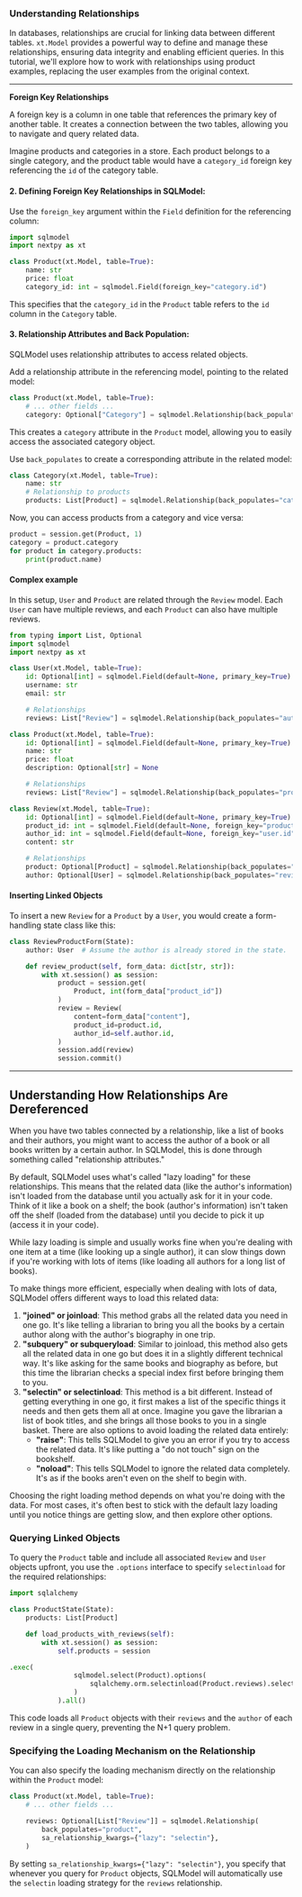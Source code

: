### Understanding Relationships

In databases, relationships are crucial for linking data between different tables. `xt.Model` provides a powerful way to define and manage these relationships, ensuring data integrity and enabling efficient queries. In this tutorial, we'll explore how to work with relationships using product examples, replacing the user examples from the original context.

---

**Foreign Key Relationships**

A foreign key is a column in one table that references the primary key of another table. It creates a connection between the two tables, allowing you to navigate and query related data.

Imagine products and categories in a store. Each product belongs to a single category, and the product table would have a `category_id` foreign key referencing the `id` of the category table.

#### 2. Defining Foreign Key Relationships in SQLModel:

Use the `foreign_key` argument within the `Field` definition for the referencing column:

```python
import sqlmodel
import nextpy as xt

class Product(xt.Model, table=True):
    name: str
    price: float
    category_id: int = sqlmodel.Field(foreign_key="category.id")
```

This specifies that the `category_id` in the `Product` table refers to the `id` column in the `Category` table.

#### 3. Relationship Attributes and Back Population:

SQLModel uses relationship attributes to access related objects.

Add a relationship attribute in the referencing model, pointing to the related model:

```python
class Product(xt.Model, table=True):
    # ... other fields ...
    category: Optional["Category"] = sqlmodel.Relationship(back_populates="products")
```

This creates a `category` attribute in the `Product` model, allowing you to easily access the associated category object.

Use `back_populates` to create a corresponding attribute in the related model:

```python
class Category(xt.Model, table=True):
    name: str
    # Relationship to products
    products: List[Product] = sqlmodel.Relationship(back_populates="category")
```

Now, you can access products from a category and vice versa:

```python
product = session.get(Product, 1)
category = product.category
for product in category.products:
    print(product.name)
```

#### Complex example

In this setup, `User` and `Product` are related through the `Review` model. Each `User` can have multiple reviews, and each `Product` can also have multiple reviews.

```python
from typing import List, Optional
import sqlmodel
import nextpy as xt

class User(xt.Model, table=True):
    id: Optional[int] = sqlmodel.Field(default=None, primary_key=True)
    username: str
    email: str

    # Relationships
    reviews: List["Review"] = sqlmodel.Relationship(back_populates="author")

class Product(xt.Model, table=True):
    id: Optional[int] = sqlmodel.Field(default=None, primary_key=True)
    name: str
    price: float
    description: Optional[str] = None

    # Relationships
    reviews: List["Review"] = sqlmodel.Relationship(back_populates="product")

class Review(xt.Model, table=True):
    id: Optional[int] = sqlmodel.Field(default=None, primary_key=True)
    product_id: int = sqlmodel.Field(default=None, foreign_key="product.id")
    author_id: int = sqlmodel.Field(default=None, foreign_key="user.id")
    content: str

    # Relationships
    product: Optional[Product] = sqlmodel.Relationship(back_populates="reviews")
    author: Optional[User] = sqlmodel.Relationship(back_populates="reviews")
```

#### Inserting Linked Objects

To insert a new `Review` for a `Product` by a `User`, you would create a form-handling state class like this:

```python
class ReviewProductForm(State):
    author: User  # Assume the author is already stored in the state.

    def review_product(self, form_data: dict[str, str]):
        with xt.session() as session:
            product = session.get(
                Product, int(form_data["product_id"])
            )
            review = Review(
                content=form_data["content"],
                product_id=product.id,
                author_id=self.author.id,
            )
            session.add(review)
            session.commit()
```

---

## Understanding How Relationships Are Dereferenced

When you have two tables connected by a relationship, like a list of books and their authors, you might want to access the author of a book or all books written by a certain author. In SQLModel, this is done through something called "relationship attributes."

By default, SQLModel uses what's called "lazy loading" for these relationships. This means that the related data (like the author's information) isn't loaded from the database until you actually ask for it in your code. Think of it like a book on a shelf; the book (author's information) isn't taken off the shelf (loaded from the database) until you decide to pick it up (access it in your code).

While lazy loading is simple and usually works fine when you're dealing with one item at a time (like looking up a single author), it can slow things down if you're working with lots of items (like loading all authors for a long list of books).

To make things more efficient, especially when dealing with lots of data, SQLModel offers different ways to load this related data:

1. **"joined" or joinload**: This method grabs all the related data you need in one go. It's like telling a librarian to bring you all the books by a certain author along with the author's biography in one trip.
2. **"subquery" or subqueryload**: Similar to joinload, this method also gets all the related data in one go but does it in a slightly different technical way. It's like asking for the same books and biography as before, but this time the librarian checks a special index first before bringing them to you.
3. **"selectin" or selectinload**: This method is a bit different. Instead of getting everything in one go, it first makes a list of the specific things it needs and then gets them all at once. Imagine you gave the librarian a list of book titles, and she brings all those books to you in a single basket. There are also options to avoid loading the related data entirely:
   - **"raise"**: This tells SQLModel to give you an error if you try to access the related data. It's like putting a "do not touch" sign on the bookshelf.
   - **"noload"**: This tells SQLModel to ignore the related data completely. It's as if the books aren't even on the shelf to begin with.

Choosing the right loading method depends on what you're doing with the data. For most cases, it's often best to stick with the default lazy loading until you notice things are getting slow, and then explore other options.

### Querying Linked Objects

To query the `Product` table and include all associated `Review` and `User` objects upfront, you use the `.options` interface to specify `selectinload` for the required relationships:

```python
import sqlalchemy

class ProductState(State):
    products: List[Product]

    def load_products_with_reviews(self):
        with xt.session() as session:
            self.products = session

.exec(
                sqlmodel.select(Product).options(
                    sqlalchemy.orm.selectinload(Product.reviews).selectinload(Review.author)
                )
            ).all()
```

This code loads all `Product` objects with their `reviews` and the `author` of each review in a single query, preventing the N+1 query problem.

### Specifying the Loading Mechanism on the Relationship

You can also specify the loading mechanism directly on the relationship within the `Product` model:

```python
class Product(xt.Model, table=True):
    # ... other fields ...

    reviews: Optional[List["Review"]] = sqlmodel.Relationship(
        back_populates="product",
        sa_relationship_kwargs={"lazy": "selectin"},
    )
```
By setting `sa_relationship_kwargs={"lazy": "selectin"}`, you specify that whenever you query for `Product` objects, SQLModel will automatically use the `selectin` loading strategy for the `reviews` relationship.
